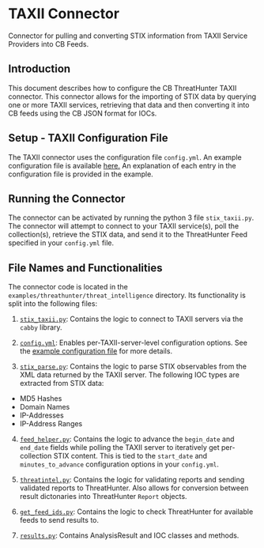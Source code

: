 # TAXII Connector
Connector for pulling and converting STIX information from TAXII Service Providers into CB Feeds.

## Introduction
This document describes how to configure the CB ThreatHunter TAXII connector.
This connector allows for the importing of STIX data by querying one or more TAXII services, retrieving that data and then converting it into CB feeds using the CB JSON format for IOCs.

## Setup - TAXII Configuration File
The TAXII connector uses the configuration file `config.yml`. An example configuration file is available [here.](config.yml) An explanation of each entry in the configuration file is provided in the example.


## Running the Connector
The connector can be activated by running the python 3 file `stix_taxii.py`. The connector will attempt to connect to your TAXII service(s), poll the collection(s), retrieve the STIX data, and send it to the ThreatHunter Feed specified in your `config.yml` file.


## File Names and Functionalities
The connector code is located in the `examples/threathunter/threat_intelligence` directory. Its functionality is split into the following files:

1. [`stix_taxii.py`](stix_taxii.py):
Contains the logic to connect to TAXII servers via the `cabby` library.

2. [`config.yml`](config.yml):
Enables per-TAXII-server-level configuration options. See the [example configuration file](config.yml) for more details.


3. [`stix_parse.py`](stix_parse.py):
Contains the logic to parse STIX observables from the XML data returned by the TAXII server.
The following IOC types are extracted from STIX data:

* MD5 Hashes
* Domain Names
* IP-Addresses
* IP-Address Ranges

4. [`feed_helper.py`](feed_helper.py):
Contains the logic to advance the `begin_date` and `end_date` fields while polling the TAXII server to iteratively get per-collection STIX content.
This is tied to the `start_date` and `minutes_to_advance` configuration options in your `config.yml`.

5. [`threatintel.py`](threatintel.py):
Contains the logic for validating reports and sending validated reports to ThreatHunter. Also allows for conversion between result dictonaries into ThreatHunter `Report` objects.

6. [`get_feed_ids.py`](get_feed_ids.py):
Contains the logic to check ThreatHunter for available feeds to send results to.

7. [`results.py`](results.py):
Contains AnalysisResult and IOC classes and methods.
